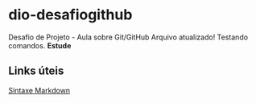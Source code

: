 # dio-desafiogithub
Desafio de Projeto - Aula sobre Git/GitHub
Arquivo atualizado! Testando comandos.
**Estude**
## Links úteis
[Sintaxe Markdown](https://docs.pipz.com/central-de-ajuda/learning-center/guia-basico-de-markdown#open)
